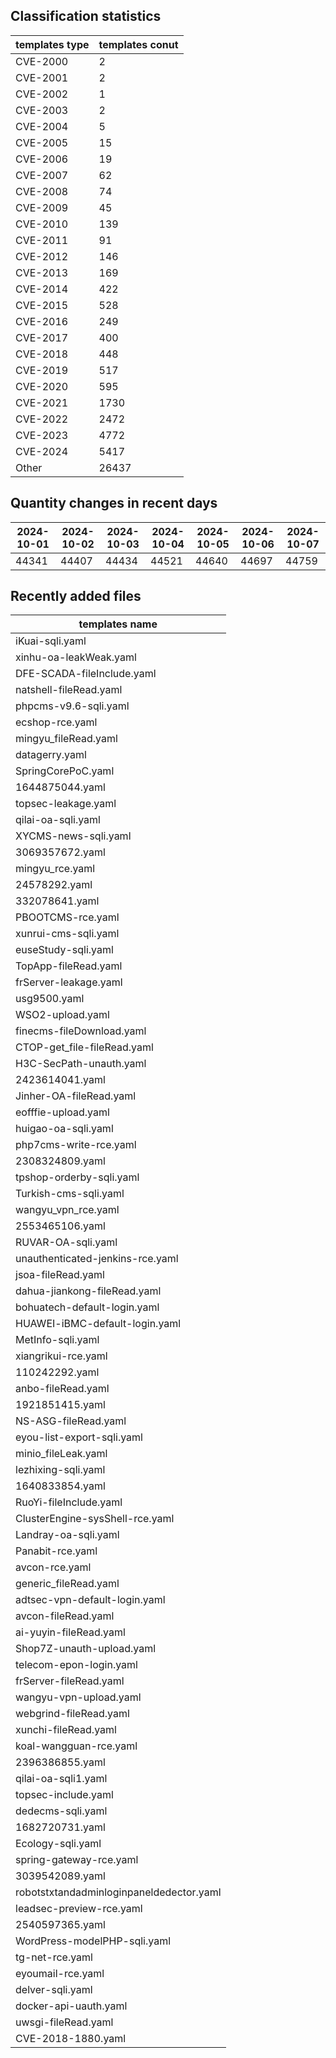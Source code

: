 ## Classification statistics
| templates type | templates conut | 
| --- | --- |
| CVE-2000 | 2 |
| CVE-2001 | 2 |
| CVE-2002 | 1 |
| CVE-2003 | 2 |
| CVE-2004 | 5 |
| CVE-2005 | 15 |
| CVE-2006 | 19 |
| CVE-2007 | 62 |
| CVE-2008 | 74 |
| CVE-2009 | 45 |
| CVE-2010 | 139 |
| CVE-2011 | 91 |
| CVE-2012 | 146 |
| CVE-2013 | 169 |
| CVE-2014 | 422 |
| CVE-2015 | 528 |
| CVE-2016 | 249 |
| CVE-2017 | 400 |
| CVE-2018 | 448 |
| CVE-2019 | 517 |
| CVE-2020 | 595 |
| CVE-2021 | 1730 |
| CVE-2022 | 2472 |
| CVE-2023 | 4772 |
| CVE-2024 | 5417 |
| Other | 26437 |
## Quantity changes in recent days
|2024-10-01 | 2024-10-02 | 2024-10-03 | 2024-10-04 | 2024-10-05 | 2024-10-06 | 2024-10-07|
|--- | ------ | ------ | ------ | ------ | ------ | ---|
|44341 | 44407 | 44434 | 44521 | 44640 | 44697 | 44759|
## Recently added files
| templates name | 
| --- |
| iKuai-sqli.yaml |
| xinhu-oa-leakWeak.yaml |
| DFE-SCADA-fileInclude.yaml |
| natshell-fileRead.yaml |
| phpcms-v9.6-sqli.yaml |
| ecshop-rce.yaml |
| mingyu_fileRead.yaml |
| datagerry.yaml |
| SpringCorePoC.yaml |
| 1644875044.yaml |
| topsec-leakage.yaml |
| qilai-oa-sqli.yaml |
| XYCMS-news-sqli.yaml |
| 3069357672.yaml |
| mingyu_rce.yaml |
| 24578292.yaml |
| 332078641.yaml |
| PBOOTCMS-rce.yaml |
| xunrui-cms-sqli.yaml |
| euseStudy-sqli.yaml |
| TopApp-fileRead.yaml |
| frServer-leakage.yaml |
| usg9500.yaml |
| WSO2-upload.yaml |
| finecms-fileDownload.yaml |
| CTOP-get_file-fileRead.yaml |
| H3C-SecPath-unauth.yaml |
| 2423614041.yaml |
| Jinher-OA-fileRead.yaml |
| eofffie-upload.yaml |
| huigao-oa-sqli.yaml |
| php7cms-write-rce.yaml |
| 2308324809.yaml |
| tpshop-orderby-sqli.yaml |
| Turkish-cms-sqli.yaml |
| wangyu_vpn_rce.yaml |
| 2553465106.yaml |
| RUVAR-OA-sqli.yaml |
| unauthenticated-jenkins-rce.yaml |
| jsoa-fileRead.yaml |
| dahua-jiankong-fileRead.yaml |
| bohuatech-default-login.yaml |
| HUAWEI-iBMC-default-login.yaml |
| MetInfo-sqli.yaml |
| xiangrikui-rce.yaml |
| 110242292.yaml |
| anbo-fileRead.yaml |
| 1921851415.yaml |
| NS-ASG-fileRead.yaml |
| eyou-list-export-sqli.yaml |
| minio_fileLeak.yaml |
| lezhixing-sqli.yaml |
| 1640833854.yaml |
| RuoYi-fileInclude.yaml |
| ClusterEngine-sysShell-rce.yaml |
| Landray-oa-sqli.yaml |
| Panabit-rce.yaml |
| avcon-rce.yaml |
| generic_fileRead.yaml |
| adtsec-vpn-default-login.yaml |
| avcon-fileRead.yaml |
| ai-yuyin-fileRead.yaml |
| Shop7Z-unauth-upload.yaml |
| telecom-epon-login.yaml |
| frServer-fileRead.yaml |
| wangyu-vpn-upload.yaml |
| webgrind-fileRead.yaml |
| xunchi-fileRead.yaml |
| koal-wangguan-rce.yaml |
| 2396386855.yaml |
| qilai-oa-sqli1.yaml |
| topsec-include.yaml |
| dedecms-sqli.yaml |
| 1682720731.yaml |
| Ecology-sqli.yaml |
| spring-gateway-rce.yaml |
| 3039542089.yaml |
| robotstxtandadminloginpaneldedector.yaml |
| leadsec-preview-rce.yaml |
| 2540597365.yaml |
| WordPress-modelPHP-sqli.yaml |
| tg-net-rce.yaml |
| eyoumail-rce.yaml |
| delver-sqli.yaml |
| docker-api-uauth.yaml |
| uwsgi-fileRead.yaml |
| CVE-2018-1880.yaml |
